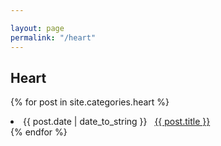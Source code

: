 ```yaml
---

layout: page
permalink: "/heart"
---
```


## Heart

{% for post in site.categories.heart %}
 <li><span>{{ post.date | date_to_string }}</span> &nbsp; <a href="{{ post.url }}">{{ post.title }}</a></li>
{% endfor %}